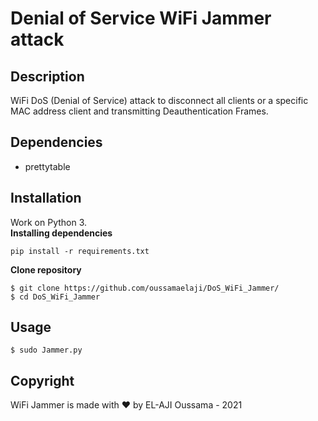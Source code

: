 # Denial of Service WiFi Jammer attack
## Description
WiFi DoS (Denial of Service) attack to disconnect all clients or a specific MAC address client and transmitting Deauthentication Frames.
## Dependencies
- prettytable
## Installation
Work on Python 3.<br>
**Installing dependencies**
```
pip install -r requirements.txt
```
**Clone repository**
```
$ git clone https://github.com/oussamaelaji/DoS_WiFi_Jammer/
$ cd DoS_WiFi_Jammer
```
## Usage
```
$ sudo Jammer.py
```
## Copyright
WiFi Jammer is made with ❤️ by EL-AJI Oussama - 2021
